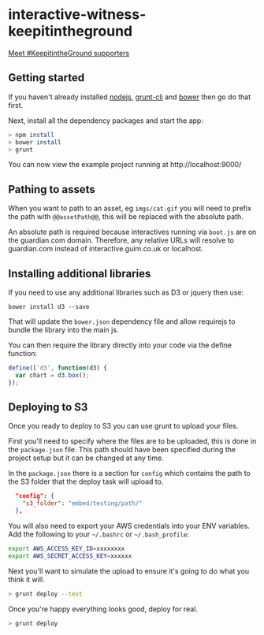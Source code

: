 # interactive-witness-keepitintheground
[Meet #KeepitintheGround supporters](http://www.theguardian.com/environment/ng-interactive/2015/may/27/keepitintheground-supporters-wellcome-trust-gates-foundation)

## Getting started
If you haven't already installed [nodejs](http://nodejs.org/download/),
[grunt-cli](http://gruntjs.com/getting-started) and [bower](http://bower.io/)
then go do that first.

Next, install all the dependency packages and start the app:
```bash
> npm install
> bower install
> grunt
```

You can now view the example project running at http://localhost:9000/

## Pathing to assets
When you want to path to an asset, eg `imgs/cat.gif` you will need to prefix
the path with `@@assetPath@@`, this will be replaced with the absolute path.

An absolute path is required because interactives running via `boot.js` 
are on the guardian.com domain. Therefore, any relative URLs will resolve to
guardian.com instead of interactive.guim.co.uk or localhost.

## Installing additional libraries
If you need to use any additional libraries such as D3 or jquery then use:

`bower install d3 --save`

That will update the `bower.json` dependency file and allow requirejs to bundle
the library into the main js.

You can then require the library directly into your code via the define function:

```javascript
define(['d3', function(d3) {
  var chart = d3.box();
});
```

## Deploying to S3
Once you ready to deploy to S3 you can use grunt to upload your files.

First you'll need to specify where the files are to be uploaded, this
is done in the `package.json` file. This path should have been specified
during the project setup but it can be changed at any time.

In the `package.json` there is a section for `config` which contains
the path to the S3 folder that the deploy task will upload to.

```json
  "config": {
    "s3_folder": "embed/testing/path/"
  },
```

You will also need to export your AWS credentials into your ENV variables.
Add the following to your `~/.bashrc` or `~/.bash_profile`:

```bash
export AWS_ACCESS_KEY_ID=xxxxxxxx
export AWS_SECRET_ACCESS_KEY=xxxxxx
```

Next you'll want to simulate the upload to ensure it's going to do what
you think it will.
```bash
> grunt deploy --test
```

Once you're happy everything looks good, deploy for real.
```bash
> grunt deploy
```

